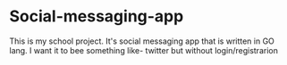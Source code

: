 # Social-messaging-app
This is my school project. It's social messaging app that is written in GO lang. I want it to bee something like- twitter but without login/registrarion

